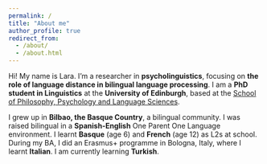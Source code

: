```yaml
---
permalink: /
title: "About me"
author_profile: true
redirect_from: 
  - /about/
  - /about.html
---
```


Hi! My name is Lara. I’m a researcher in **psycholinguistics**, focusing on **the role of language distance in bilingual language processing**.
I am a **PhD student in Linguistics** at the **University of Edinburgh**, based at the [School of Philosophy, Psychology and Language Sciences](https://ppls.ed.ac.uk/linguistics-and-english-language/people/phd-students).

I grew up in **Bilbao, the Basque Country**, a bilingual community. I was raised bilingual in a **Spanish-English** One Parent One Language environment. I learnt **Basque** (age 6) and **French** (age 12) as L2s at school. During my BA, I did an Erasmus+ programme in Bologna, Italy, where I learnt **Italian**. I am currently learning **Turkish**.


